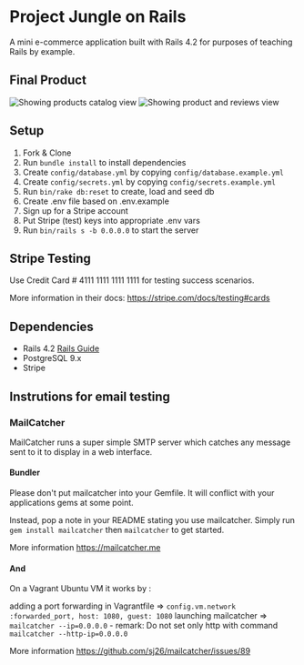 # Project Jungle on Rails

A mini e-commerce application built with Rails 4.2 for purposes of teaching Rails by example.

## Final Product

![Showing products catalog view]()
![Showing product and reviews view]()

## Setup

1. Fork & Clone
2. Run `bundle install` to install dependencies
3. Create `config/database.yml` by copying `config/database.example.yml`
4. Create `config/secrets.yml` by copying `config/secrets.example.yml`
5. Run `bin/rake db:reset` to create, load and seed db
6. Create .env file based on .env.example
7. Sign up for a Stripe account
8. Put Stripe (test) keys into appropriate .env vars
9. Run `bin/rails s -b 0.0.0.0` to start the server

## Stripe Testing

Use Credit Card # 4111 1111 1111 1111 for testing success scenarios.

More information in their docs: <https://stripe.com/docs/testing#cards>

## Dependencies

* Rails 4.2 [Rails Guide](http://guides.rubyonrails.org/v4.2/)
* PostgreSQL 9.x
* Stripe

## Instrutions for email testing

### MailCatcher

MailCatcher runs a super simple SMTP server which catches any message sent to it to display in a web interface.

#### Bundler

Please don't put mailcatcher into your Gemfile. It will conflict with your applications gems at some point.

Instead, pop a note in your README stating you use mailcatcher. Simply run `gem install mailcatcher` then `mailcatcher` to get started.

More information <https://mailcatcher.me>

#### And

On a Vagrant Ubuntu VM it works by :

adding a port forwarding in Vagrantfile
=> `config.vm.network :forwarded_port, host: 1080, guest: 1080`
launching mailcatcher
=> `mailcatcher --ip=0.0.0.0` - remark: Do not set only http with command `mailcatcher --http-ip=0.0.0.0`

More information <https://github.com/sj26/mailcatcher/issues/89>